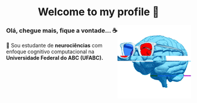 <h1 align="center">Welcome to my profile 👋</h1>

<img align="right" src="/brain.gif?raw=true" width="200px"> 

### Olá, chegue mais, fique a vontade... ☕️ 

👤️ Sou estudante de **neurociências** com enfoque cognitivo computacional na **Universidade Federal do ABC (UFABC).**






